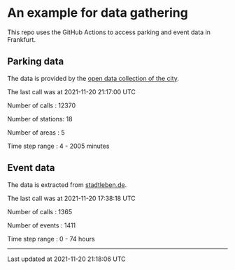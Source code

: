 # An example for data gathering

This repo uses the GitHub Actions to access parking and event data in Frankfurt.

## Parking data
The data is provided by the [open data collection of the city](https://www.offenedaten.frankfurt.de/).

The last call was at 2021-11-20 21:17:00 UTC

Number of calls   : 12370

Number of stations:    18

Number of areas   :     5

Time step range   :     4 -  2005 minutes


## Event data
The data is extracted from [stadtleben.de](https://stadtleben.de/frankfurt/).

The last call was at 2021-11-20 17:38:18 UTC

Number of calls   : 1365

Number of events  : 1411

Time step range   :    0 -   74 hours


----

Last updated at 2021-11-20 21:18:06 UTC
